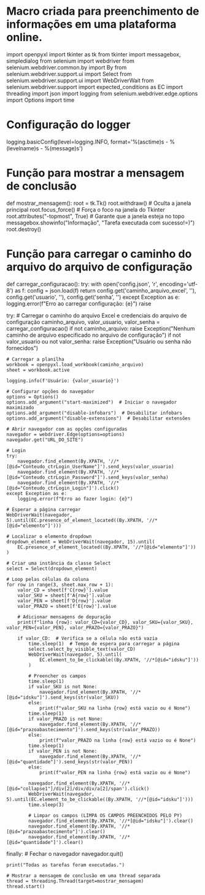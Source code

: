 # Macro criada para preenchimento de informações em uma plataforma online. 
import openpyxl
import tkinter as tk
from tkinter import messagebox, simpledialog
from selenium import webdriver
from selenium.webdriver.common.by import By
from selenium.webdriver.support.ui import Select
from selenium.webdriver.support.ui import WebDriverWait
from selenium.webdriver.support import expected_conditions as EC
import threading
import json
import logging
from selenium.webdriver.edge.options import Options
import time

# Configuração do logger
logging.basicConfig(level=logging.INFO, format='%(asctime)s - %(levelname)s - %(message)s')

# Função para mostrar a mensagem de conclusão
def mostrar_mensagem():
    root = tk.Tk()
    root.withdraw()  # Oculta a janela principal
    root.focus_force()  # Força o foco na janela do Tkinter
    root.attributes("-topmost", True)  # Garante que a janela esteja no topo
    messagebox.showinfo("Informação", "Tarefa executada com sucesso!=)")
    root.destroy()

# Função para carregar o caminho do arquivo do arquivo de configuração
def carregar_configuracao():
    try:
        with open('config.json', 'r', encoding='utf-8') as f:
            config = json.load(f)
        return config.get('caminho_arquivo_excel', ''), config.get('usuario', ''), config.get('senha', '')
    except Exception as e:
        logging.error(f"Erro ao carregar configuração: {e}")
        raise

try:
    # Carregar o caminho do arquivo Excel e credenciais do arquivo de configuração
    caminho_arquivo, valor_usuario, valor_senha = carregar_configuracao()
    if not caminho_arquivo:
        raise Exception("Nenhum caminho de arquivo especificado no arquivo de configuração")
    if not valor_usuario ou not valor_senha:
        raise Exception("Usuário ou senha não fornecidos")

    # Carregar a planilha
    workbook = openpyxl.load_workbook(caminho_arquivo)
    sheet = workbook.active

    logging.info(f'Usuário: {valor_usuario}')

    # Configurar opções do navegador
    options = Options()
    options.add_argument("start-maximized")  # Iniciar o navegador maximizado
    options.add_argument("disable-infobars")  # Desabilitar infobars
    options.add_argument("disable-extensions")  # Desabilitar extensões

    # Abrir navegador com as opções configuradas
    navegador = webdriver.Edge(options=options)
    navegador.get("URL_DO_SITE")

    # Login
    try:
        navegador.find_element(By.XPATH, '//*[@id="Conteudo_ctrLogin_UserName"]').send_keys(valor_usuario)
        navegador.find_element(By.XPATH, '//*[@id="Conteudo_ctrLogin_Password"]').send_keys(valor_senha)
        navegador.find_element(By.XPATH, '//*[@id="Conteudo_ctrLogin_Login"]').click()
    except Exception as e:
        logging.error(f"Erro ao fazer login: {e}")

    # Esperar a página carregar
    WebDriverWait(navegador, 5).until(EC.presence_of_element_located((By.XPATH, '//*[@id="elemento"]')))

    # Localizar o elemento dropdown
    dropdown_element = WebDriverWait(navegador, 15).until(
        EC.presence_of_element_located((By.XPATH, '//*[@id="elemento"]'))
    )

    # Criar uma instância da classe Select
    select = Select(dropdown_element)

    # Loop pelas células da coluna
    for row in range(3, sheet.max_row + 1):
        valor_CD = sheet[f'C{row}'].value
        valor_SKU = sheet[f'A{row}'].value
        valor_PEN = sheet[f'D{row}'].value
        valor_PRAZO = sheet[f'E{row}'].value
        
        # Adicionar mensagens de depuração
        print(f"linha {row}: valor_CD={valor_CD}, valor_SKU={valor_SKU}, valor_PEN={valor_PEN}, valor_PRAZO={valor_PRAZO}")
        
        if valor_CD:  # Verifica se a célula não está vazia
            time.sleep(1)  # Tempo de espera para carregar a página
            select.select_by_visible_text(valor_CD)
            WebDriverWait(navegador, 5).until(
                EC.element_to_be_clickable((By.XPATH, '//*[@id="idsku"]'))
            )
            
            # Preencher os campos
            time.sleep(1)
            if valor_SKU is not None:
                navegador.find_element(By.XPATH, '//*[@id="idsku"]').send_keys(str(valor_SKU))
            else:
                print(f"valor_SKU na linha {row} está vazio ou é None")
            time.sleep(1)
            if valor_PRAZO is not None:
                navegador.find_element(By.XPATH, '//*[@id="prazoabastecimento"]').send_keys(str(valor_PRAZO))
            else:
                print(f"valor_PRAZO na linha {row} está vazio ou é None")
            time.sleep(1)
            if valor_PEN is not None:
                navegador.find_element(By.XPATH, '//*[@id="quantidade"]').send_keys(str(valor_PEN))
            else:
                print(f"valor_PEN na linha {row} está vazio ou é None")

            navegador.find_element(By.XPATH, '//*[@id="collapse1"]/div[2]/div/div/a[2]/span').click()
            WebDriverWait(navegador, 5).until(EC.element_to_be_clickable((By.XPATH, '//*[@id="idsku"]')))
            time.sleep(3)

            # Limpar os campos (LIMPA OS CAMPOS PREENCHIDOS PELO PY)
            navegador.find_element(By.XPATH, '//*[@id="idsku"]').clear()
            navegador.find_element(By.XPATH, '//*[@id="prazoabastecimento"]').clear()
            navegador.find_element(By.XPATH, '//*[@id="quantidade"]').clear()

finally:
    # Fechar o navegador
    navegador.quit()
    
    print("Todas as tarefas foram executadas.")

    # Mostrar a mensagem de conclusão em uma thread separada
    thread = threading.Thread(target=mostrar_mensagem)
    thread.start()
